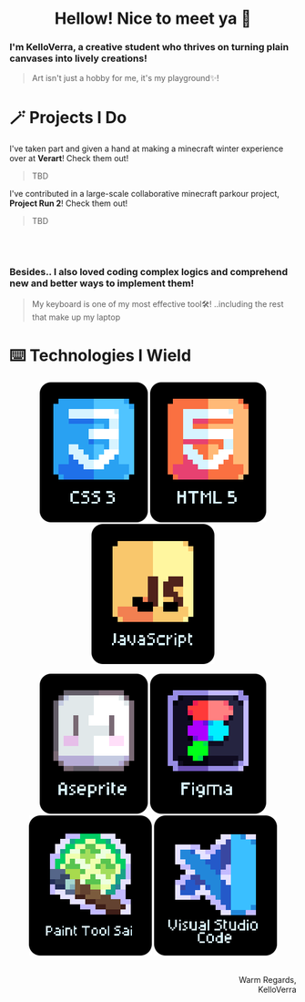 <div align="center">
<h1> Hellow! Nice to meet ya 👋 </h1>
</div>


### I'm KelloVerra, a creative student who thrives on turning plain canvases into lively creations!
> Art isn't just a hobby for me, it's my playground✨!




# 🪄 Projects I Do

I've taken part and given a hand at making a minecraft winter experience over at **Verart**! Check them out!

> TBD

I've contributed in a large-scale collaborative minecraft parkour project, **Project Run 2**! Check them out!

> TBD

<br/>
<br/>

### Besides.. I also loved coding complex logics and comprehend new and better ways to implement them!
> My keyboard is one of my most effective tool🛠️! ..including the rest that make up my laptop 





# ⌨️ Technologies I Wield
<div align="center">

[![css 3 badge](https://raw.githubusercontent.com/KelloVerra/KelloVerra/refs/heads/testin/assets/widgets/techbadge/css.svg)](https://developer.mozilla.org/en-US/docs/Web/CSS)
[![html 5 badge](https://raw.githubusercontent.com/KelloVerra/KelloVerra/refs/heads/testin/assets/widgets/techbadge/html.svg)](https://developer.mozilla.org/en-US/docs/Web/HTML)
[![javascript badge](https://raw.githubusercontent.com/KelloVerra/KelloVerra/refs/heads/testin/assets/widgets/techbadge/js.svg)](https://developer.mozilla.org/en-US/docs/Web/JavaScript)

</div>



<div align="center">

[![aseprite badge](https://raw.githubusercontent.com/KelloVerra/KelloVerra/refs/heads/testin/assets/widgets/toolbadge/ase.svg)](https://www.aseprite.org/)
[![figma badge](https://raw.githubusercontent.com/KelloVerra/KelloVerra/refs/heads/testin/assets/widgets/toolbadge/figma.svg)](https://www.figma.com/)
[![paint tool sai badge](https://raw.githubusercontent.com/KelloVerra/KelloVerra/refs/heads/testin/assets/widgets/toolbadge/sai.svg)](https://en.wikipedia.org/wiki/Paint_Tool_SAI)
[![visual studio code badge](https://raw.githubusercontent.com/KelloVerra/KelloVerra/refs/heads/testin/assets/widgets/toolbadge/vsc.svg)](https://code.visualstudio.com)

</div>


<br />
<div align="right">
Warm Regards,
<br />
KelloVerra
</div>
